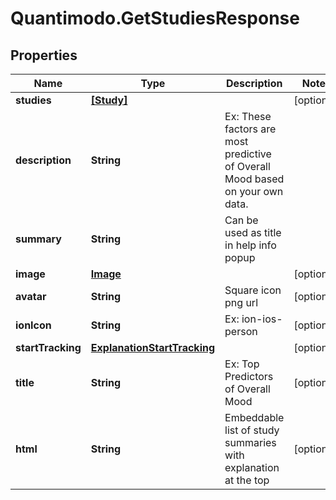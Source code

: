 # Quantimodo.GetStudiesResponse

## Properties
Name | Type | Description | Notes
------------ | ------------- | ------------- | -------------
**studies** | [**[Study]**](Study.md) |  | [optional] 
**description** | **String** | Ex: These factors are most predictive of Overall Mood based on your own data. | 
**summary** | **String** | Can be used as title in help info popup | 
**image** | [**Image**](Image.md) |  | [optional] 
**avatar** | **String** | Square icon png url | [optional] 
**ionIcon** | **String** | Ex: ion-ios-person | [optional] 
**startTracking** | [**ExplanationStartTracking**](ExplanationStartTracking.md) |  | [optional] 
**title** | **String** | Ex: Top Predictors of Overall Mood | [optional] 
**html** | **String** | Embeddable list of study summaries with explanation at the top | [optional] 


